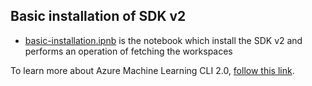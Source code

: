 ## Basic installation of SDK v2

- [basic-installation.ipnb](basic-installation.ipynb) is the notebook which install the SDK v2 and performs an operation of fetching the workspaces

To learn more about Azure Machine Learning CLI 2.0, [follow this link](https://docs.microsoft.com/en-us/azure/machine-learning/how-to-configure-cli).
